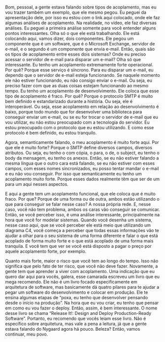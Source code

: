 Bom, pessoal, a gente estava falando sobre tipos de acoplamento, mas eu vou trazer também um exemplo, que ele mesmo pegou. Eu peguei da apresentação dele, por isso eu estou com o link aqui colocado, onde ele faz algumas análises de acoplamento. Na realidade, no vídeo, ele faz diversas análises. Eu peguei a primeira análise somente para você entender alguns pontos interessantes. Olha só o que ele está trabalhando. Ele está colocando aqui, vamos dizer, dois componentes. Ele pegou um componente que é um software, que é o Microsoft Exchange, servidor de e-mail, e o segundo é um componente que envia e-mail. Então, quais são os tipos de acoplamento entre esses dois sistemas? Onde eu preciso acessar o servidor de e-mail para disparar um e-mail? Olha só que interessante. Eu tenho um acoplamento extremamente forte operacional. Por quê? Porque esse serviço é síncrono. Para eu disparar um e-mail, eu dependo que o servidor de e-mail esteja funcionando. Se naquele momento ele não estiver funcionando, eu não consigo enviar o e-mail. Ou seja, eu preciso fazer com que as duas coisas estejam funcionando ao mesmo tempo. Eu tenho um acoplamento de desenvolvimento. Ele coloca que esse tipo de acoplamento é fraco. Por quê? Porque o protocolo SMTP é muito bem definido e estandarizado durante a história. Ou seja, ele é interoperável. Ou seja, esse acoplamento em relação ao desenvolvimento é baixo, porque todo mundo que for desenvolver uma biblioteca para conseguir enviar um e-mail, ou se eu for trocar o servidor de e-mail que eu vou utilizar, eu não estou preocupado com a tecnologia do servidor. Eu estou preocupado com o protocolo que eu estou utilizando. E como esse protocolo é bem definido, eu estou tranquilo.

Agora, semanticamente falando, o meu acoplamento é muito forte aqui. Por que ele é muito forte? Porque o SMTP define diversos campos, diversos atributos. Ou seja, eu tenho o com cópia, o para, o de, o subject, eu tenho o body da mensagem, eu tenho os anexos. Então, se eu não estiver falando a mesma língua que o outro cara está falando, se eu não estiver com esses campos, com esses nomes sincronizados, eu posso tentar mandar o e-mail e eu não vou conseguir. Por isso que semanticamente eu tenho um acoplamento muito forte. Porque esses dados realmente têm que ser de um para um aqui nesses aspectos.

E aqui a gente tem um acoplamento funcional, que ele coloca que é muito fraco. Por que? Porque de uma forma ou de outra, ambos estão utilizando o que para conseguir se falar nesse caso? A nossa própria rede. E, nesse caso, você não tem problema, ambos os caras vão conseguir se comunicar. Então, se você perceber isso, é uma análise interessante, principalmente na hora que você for modelar sistemas. Quando você desenha um sistema, nesse caso aqui, que se você perceber ele está meio que utilizando um diagrama C4, você começa a perceber que todas essas informações vão te ajudar a olhar para o seu sistema de uma forma diferente e falar o que está acoplado de forma muito forte e o que está acoplado de uma forma mais tranquila. E você tem que ver se você está disposto a pagar o preço por aquele acoplamento forte, por exemplo.

Quanto mais forte, maior o risco que você tem ao longo do tempo. Isso não significa que pelo fato de ter risco, que você não deve fazer. Novamente, a gente tem que aprender a viver com acoplamento. Uma indicação que eu quero dar aqui para vocês, galera, esse camarada escreveu um livro que eu mega recomendo. Ele não é um livro focado especificamente em arquitetura de software, mas basicamente dá quatro pilares para te ajudar a pegar um software do desenvolvimento e colocar em produção. Ele te ensina algumas etapas de “poxa, eu tenho que desenvolver pensando desde o início na produção”. Na hora que eu vou criar, eu tenho que pensar em como eu vou fazer o deploy. Então, assim, é bem interessante. O nome desse livro se chama “Release It!: Design and Deploy Production-Ready Software”. Portanto, eu recomendo que vocês leiam esse livro. Não é específico sobre arquitetura, mas vale a pena a leitura, já que a gente estava falando do Nygaard agora há pouco. Beleza? Então, vamos continuar, meu povo.

